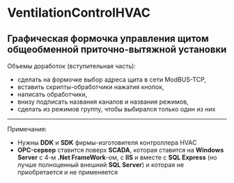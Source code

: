# VentilationControlHVAC
Графическая формочка управления щитом общеобменной приточно-вытяжной установки
----
Объемы доработок (вступительная часть):
 - сделать на формочке выбор адреса щита в сети ModBUS-TCP,
 - вставить скрипты-обработчики нажатия кнопок,
 - написать обработчики,
 - внизу подписать названия каналов и названия режимов,
 - сделать из режимов группу, чтобы выбирался только один из них

----
Примечания:
 - Нужны **DDK** и **SDK** фирмы-изготовителя контроллера HVAC
 - **OPC-сервер** ставится поверх **SCADA**, которая ставится на **Windows Server** с 4-м **.Net FrameWork**-ом, с **IIS** и вместе с **SQL Express** (но лучше полноценный внешний **SQL Server**) и которая не приобретается и не применяется
 
